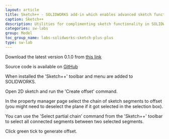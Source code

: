 ```yaml
---
layout: article
title: Sketch++ - SOLIDWORKS add-in which enables advanced sketch functionality
caption: Sketch++
description: Utilities for complimenting sketch functionality in SOLIDWORKS
categories: sw-labs
group: Model
toc_group_name: labs-solidworks-sketch-plus-plus
type: sw-lab
---
```

Download the latest version 0.1.0 from [this link](https://github.com/codestackdev/sketch-plus-plus/releases/tag/v0.1.0-swpuc)

Source code is available on [GitHub](https://github.com/codestackdev/sketch-plus-plus)

When installed the 'Sketch++' toolbar and menu are added to SOLIDWORKS.

Open 2D sketch and run the 'Create offset' command.

In the property manager page select the chain of sketch segments to offset (you might need to deselect the plane if it got selected in the selection box).

You can use the 'Select partial chain' command from the 'Sketch++' toolbar to select all connected segments between two selected segments.

Click green tick to generate offset.

